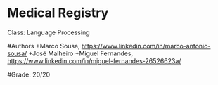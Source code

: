 # Medical Registry
Class: Language Processing

#Authors
+Marco Sousa, https://www.linkedin.com/in/marco-antonio-sousa/
+José Malheiro
+Miguel Fernandes, https://www.linkedin.com/in/miguel-fernandes-26526623a/

#Grade:
20/20
